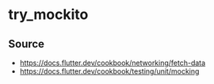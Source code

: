 # try_mockito
## Source
- https://docs.flutter.dev/cookbook/networking/fetch-data
- https://docs.flutter.dev/cookbook/testing/unit/mocking
